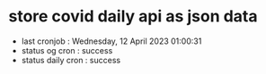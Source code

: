 # store covid daily api as json data

- last cronjob : Wednesday, 12 April 2023 01:00:31
- status og cron : success
- status daily cron : success
      
      